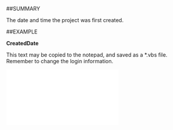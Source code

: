 

##SUMMARY

The date and time the project was first created.


##EXAMPLE

**CreatedDate**

This text may be copied to the notepad, and saved as a *.vbs file. Remember to change the login information.

![](../../Examples/vbs/SOProject.Example.vbs.txt)






